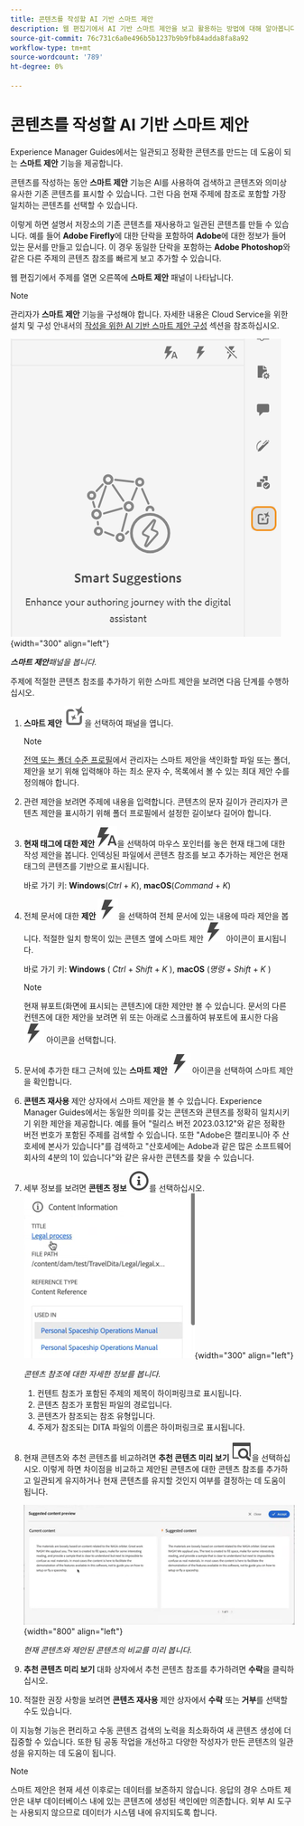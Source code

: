 ```yaml
---
title: 콘텐츠를 작성할 AI 기반 스마트 제안
description: 웹 편집기에서 AI 기반 스마트 제안을 보고 활용하는 방법에 대해 알아봅니다.
source-git-commit: 76c731c6a0e496b5b1237b9b9fb84adda8fa8a92
workflow-type: tm+mt
source-wordcount: '789'
ht-degree: 0%

---
```


# 콘텐츠를 작성할 AI 기반 스마트 제안

Experience Manager Guides에서는 일관되고 정확한 콘텐츠를 만드는 데 도움이 되는 **스마트 제안** 기능을 제공합니다.

콘텐츠를 작성하는 동안 **스마트 제안** 기능은 AI를 사용하여 검색하고 콘텐츠와 의미상 유사한 기존 콘텐츠를 표시할 수 있습니다. 그런 다음 현재 주제에 참조로 포함할 가장 일치하는 콘텐츠를 선택할 수 있습니다.

이렇게 하면 설명서 저장소의 기존 콘텐츠를 재사용하고 일관된 콘텐츠를 만들 수 있습니다. 예를 들어 **Adobe Firefly**&#x200B;에 대한 단락을 포함하여 **Adobe**&#x200B;에 대한 정보가 들어 있는 문서를 만들고 있습니다. 이 경우 동일한 단락을 포함하는 **Adobe Photoshop**&#x200B;와 같은 다른 주제의 콘텐츠 참조를 빠르게 보고 추가할 수 있습니다.





웹 편집기에서 주제를 열면 오른쪽에 **스마트 제안** 패널이 나타납니다.

>[!NOTE]
>
> 관리자가 **스마트 제안** 기능을 구성해야 합니다. 자세한 내용은 Cloud Service을 위한 설치 및 구성 안내서의 [작성을 위한 AI 기반 스마트 제안 구성](/help/product-guide/cs-install-guide/conf-smart-suggestions.md) 섹션을 참조하십시오.

![스마트 제안 패널](images/smart-suggestions-panel.png){width="300" align="left"}

***스마트 제안**패널을 봅니다.*

주제에 적절한 콘텐츠 참조를 추가하기 위한 스마트 제안을 보려면 다음 단계를 수행하십시오.

1. **스마트 제안** ![스마트 제안 아이콘](images/smart-suggestions-icon.svg)을 선택하여 패널을 엽니다.



   >[!NOTE]
   >
   > [전역 또는 폴더 수준 프로필](/help/product-guide/cs-install-guide/conf-folder-level.md#conf-ai-smart-suggestions)에서 관리자는 스마트 제안을 색인화할 파일 또는 폴더, 제안을 보기 위해 입력해야 하는 최소 문자 수, 목록에서 볼 수 있는 최대 제안 수를 정의해야 합니다.

1. 관련 제안을 보려면 주제에 내용을 입력합니다. 콘텐츠의 문자 길이가 관리자가 콘텐츠 제안을 표시하기 위해 폴더 프로필에서 설정한 길이보다 길어야 합니다.

1. **현재 태그에 대한 제안** ![스마트 제안 현재 태그 아이콘](images/smart-suggestions-current-tag-icon.svg)을 선택하여 마우스 포인터를 놓은 현재 태그에 대한 작성 제안을 봅니다.  인덱싱된 파일에서 콘텐츠 참조를 보고 추가하는 제안은 현재 태그의 콘텐츠를 기반으로 표시됩니다.

   바로 가기 키: **Windows**(*Ctrl* + *K*), **macOS**(*Command* + *K*)
1. 전체 문서에 대한 **제안** ![스마트 제안 전체 문서 아이콘](images/smart-suggestions-complete-document-icon.svg)을 선택하여 전체 문서에 있는 내용에 따라 제안을 봅니다.  적절한 일치 항목이 있는 콘텐츠 옆에 스마트 제안![스마트 제안 아이콘](images/smart-suggestions-complete-document-icon.svg) 아이콘이 표시됩니다.

   바로 가기 키: **Windows** ( *Ctrl* + *Shift* + *K* ), **macOS** (*명령* + *Shift* + *K* )

   >[!NOTE]
   >
   > 현재 뷰포트(화면에 표시되는 콘텐츠)에 대한 제안만 볼 수 있습니다. 문서의 다른 컨텐츠에 대한 제안을 보려면 위 또는 아래로 스크롤하여 뷰포트에 표시한 다음 ![스마트 제안 아이콘](images/smart-suggestions-complete-document-icon.svg) 아이콘을 선택합니다.

1. 문서에 추가한 태그 근처에 있는 **스마트 제안** ![스마트 제안 아이콘](images/smart-suggestions-complete-document-icon.svg) 아이콘을 선택하여 스마트 제안을 확인합니다.
1. **콘텐츠 재사용** 제안 상자에서 스마트 제안을 볼 수 있습니다.  Experience Manager Guides에서는 동일한 의미를 갖는 콘텐츠와 콘텐츠를 정확히 일치시키기 위한 제안을 제공합니다. 예를 들어 &quot;릴리스 버전 2023.03.12&quot;와 같은 정확한 버전 번호가 포함된 주제를 검색할 수 있습니다. 또한 &quot;Adobe은 캘리포니아 주 산호세에 본사가 있습니다&quot;를 검색하고 &quot;산호세에는 Adobe과 같은 많은 소프트웨어 회사의 4분의 1이 있습니다&quot;와 같은 유사한 콘텐츠를 찾을 수 있습니다.
1. 세부 정보를 보려면 **콘텐츠 정보** ![콘텐츠 정보](images/smart-suggestions-content-info-icon.svg)를 선택하십시오.
   ![콘텐츠 정보 패널](images/smart-suggestions-content-information.png){width="300" align="left"}

   *콘텐츠 참조에 대한 자세한 정보를 봅니다.*

   1. 컨텐트 참조가 포함된 주제의 제목이 하이퍼링크로 표시됩니다.
   1. 콘텐츠 참조가 포함된 파일의 경로입니다.
   1. 콘텐츠가 참조되는 참조 유형입니다.
   1. 주제가 참조되는 DITA 파일의 이름은 하이퍼링크로 표시됩니다.
1. 현재 콘텐츠와 추천 콘텐츠를 비교하려면 **추천 콘텐츠 미리 보기** ![스마트 추천 미리 보기 아이콘](images/smart-suggestions-preview-icon.svg)을 선택하십시오. 이렇게 하면 차이점을 비교하고 제안된 콘텐츠에 대한 콘텐츠 참조를 추가하고 일관되게 유지하거나 현재 콘텐츠를 유지할 것인지 여부를 결정하는 데 도움이 됩니다.

   ![제안된 콘텐츠 미리 보기](images/smart-suggestions-suggested-content-preview.png){width="800" align="left"}

   *현재 콘텐츠와 제안된 콘텐츠의 비교를 미리 봅니다.*

1. **추천 콘텐츠 미리 보기** 대화 상자에서 추천 콘텐츠 참조를 추가하려면 **수락**&#x200B;을 클릭하십시오.
1. 적절한 권장 사항을 보려면 **콘텐츠 재사용** 제안 상자에서 **수락** 또는 **거부**&#x200B;를 선택할 수도 있습니다.


이 지능형 기능은 편리하고 수동 콘텐츠 검색의 노력을 최소화하여 새 콘텐츠 생성에 더 집중할 수 있습니다. 또한 팀 공동 작업을 개선하고 다양한 작성자가 만든 콘텐츠의 일관성을 유지하는 데 도움이 됩니다.

>[!NOTE]
>
>스마트 제안은 현재 세션 이후로는 데이터를 보존하지 않습니다. 응답의 경우 스마트 제안은 내부 데이터베이스 내에 있는 콘텐츠에 생성된 색인에만 의존합니다. 외부 AI 도구는 사용되지 않으므로 데이터가 시스템 내에 유지되도록 합니다.
